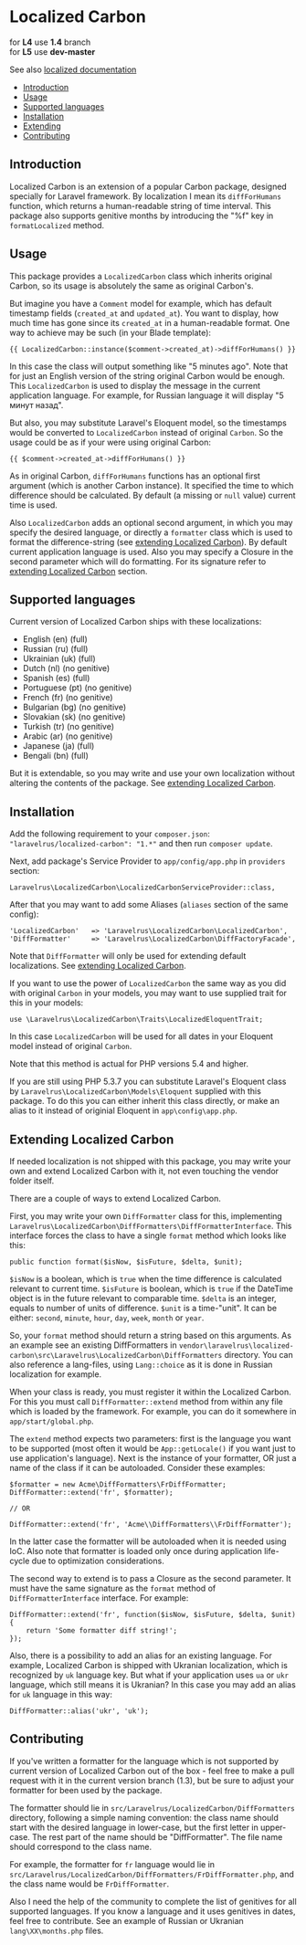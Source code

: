 # Localized Carbon

for **L4** use **1.4** branch   
for **L5** use **dev-master**

See also [localized documentation](docs)

+ [Introduction](#intro)
+ [Usage](#usage)
+ [Supported languages](#languages)
+ [Installation](#installation)
+ [Extending](#extending)
+ [Contributing](#contributing)

<a name="intro"></a>
## Introduction

Localized Carbon is an extension of a popular Carbon package, designed specially for Laravel framework. By localization I mean its `diffForHumans` function, which returns a human-readable string of time interval. This package also supports genitive months by introducing the "%f" key in `formatLocalized` method.

<a name="usage"></a>
## Usage

This package provides a `LocalizedCarbon` class which inherits original Carbon, so its usage is absolutely the same as original Carbon's.

But imagine you have a `Comment` model for example, which has default timestamp fields (`created_at` and `updated_at`). You want to display, how much time has gone since its `created_at` in a human-readable format. One way to achieve may be such (in your Blade template):

```
{{ LocalizedCarbon::instance($comment->created_at)->diffForHumans() }}
```

In this case the class will output something like "5 minutes ago". Note that for just an English version of the string original Carbon would be enough. This `LocalizedCarbon` is used to display the message in the current application language. For example, for Russian language it will display "5 минут назад".

But also, you may substitute Laravel's Eloquent model, so the timestamps would be converted to `LocalizedCarbon` instead of original `Carbon`. So the usage could be as if your were using original Carbon:

```
{{ $comment->created_at->diffForHumans() }}
```

As in original Carbon, `diffForHumans` functions has an optional first argument (which is another Carbon instance). It specified the time to which difference should be calculated. By default (a missing or `null` value) current time is used.

Also `LocalizedCarbon` adds an optional second argument, in which you may specify the desired language, or directly a `formatter` class which is used to format the difference-string (see [extending Localized Carbon](#extending)). By default current application language is used. Also you may specify a Closure in the second parameter which will do formatting. For its signature refer to [extending Localized Carbon](#extending) section.

<a name="languages"></a>
## Supported languages

Current version of Localized Carbon ships with these localizations:

+ English (en) (full)
+ Russian (ru) (full)
+ Ukrainian (uk) (full)
+ Dutch (nl) (no genitive)
+ Spanish (es) (full)
+ Portuguese (pt) (no genitive)
+ French (fr) (no genitive)
+ Bulgarian (bg) (no genitive)
+ Slovakian (sk) (no genitive)
+ Turkish (tr) (no genitive)
+ Arabic (ar) (no genitive)
+ Japanese (ja) (full)
+ Bengali (bn) (full)


But it is extendable, so you may write and use your own localization without altering the contents of the package. See [extending Localized Carbon](#extending).

<a name="installation"></a>
## Installation

Add the following requirement to your `composer.json`: `"laravelrus/localized-carbon": "1.*"` and then run `composer update`.

Next, add package's Service Provider to `app/config/app.php` in `providers` section:

```
Laravelrus\LocalizedCarbon\LocalizedCarbonServiceProvider::class,
```

After that you may want to add some Aliases (`aliases` section of the same config):

```
'LocalizedCarbon'   => 'Laravelrus\LocalizedCarbon\LocalizedCarbon',
'DiffFormatter'     => 'Laravelrus\LocalizedCarbon\DiffFactoryFacade',
```

Note that `DiffFormatter` will only be used for extending default localizations. See [extending Localized Carbon](#extending).

If you want to use the power of `LocalizedCarbon` the same way as you did with original `Carbon` in your models, you may want to use supplied trait for this in your models:

```
use \Laravelrus\LocalizedCarbon\Traits\LocalizedEloquentTrait;
```

In this case `LocalizedCarbon` will be used for all dates in your Eloquent model instead of original `Carbon`.

Note that this method is actual for PHP versions 5.4 and higher.

If you are still using PHP 5.3.7 you can substitute Laravel's Eloquent class by `Laravelrus\LocalizedCarbon\Models\Eloquent` supplied with this package. To do this you can either inherit this class directly, or make an alias to it instead of originial Eloquent in `app\config\app.php`.

<a name="extending"></a>
## Extending Localized Carbon

If needed localization is not shipped with this package, you may write your own and extend Localized Carbon with it, not even touching the vendor folder itself.

There are a couple of ways to extend Localized Carbon.

First, you may write your own `DiffFormatter` class for this, implementing `Laravelrus\LocalizedCarbon\DiffFormatters\DiffFormatterInterface`. This interface forces the class to have a single `format` method which looks like this:

```
public function format($isNow, $isFuture, $delta, $unit);
```

`$isNow` is a boolean, which is `true` when the time difference is calculated relevant to current time.
`$isFuture` is boolean, which is `true` if the DateTime object is in the future relevant to comparable time.
`$delta` is an integer, equals to number of units of difference.
`$unit` is a time-"unit". It can be either: `second`, `minute`, `hour`, `day`, `week`, `month` or `year`.

So, your `format` method should return a string based on this arguments. As an example see an existing DiffFormatters in `vendor\laravelrus\localized-carbon\src\Laravelrus\LocalizedCarbon\DiffFormatters` directory. You can also reference a lang-files, using `Lang::choice` as it is done in Russian localization for example.

When your class is ready, you must register it within the Localized Carbon. For this you must call `DiffFormatter::extend` method from within any file which is loaded by the framework. For example, you can do it somewhere in `app/start/global.php`.

The `extend` method expects two parameters: first is the language you want to be supported (most often it would be `App::getLocale()` if you want just to use application's language). Next is the instance of your formatter, OR just a name of the class if it can be autoloaded. Consider these examples:

```
$formatter = new Acme\DiffFormatters\FrDiffFormatter;
DiffFormatter::extend('fr', $formatter);

// OR

DiffFormatter::extend('fr', 'Acme\\DiffFormatters\\FrDiffFormatter');
```

In the latter case the formatter will be autoloaded when it is needed using IoC. Also note that formatter is loaded only once during application life-cycle due to optimization considerations.

The second way to extend is to pass a Closure as the second parameter. It must have the same signature as the `format` method of `DiffFormatterInterface` interface. For example:

```
DiffFormatter::extend('fr', function($isNow, $isFuture, $delta, $unit) {
    return 'Some formatter diff string!';
});
```

Also, there is a possibility to add an alias for an existing language. For example, Localized Carbon is shipped with Ukranian localization, which is recognized by `uk` language key. But what if your application uses `ua` or `ukr` language, which still means it is Ukranian? In this case you may add an alias for `uk` language in this way:

```
DiffFormatter::alias('ukr', 'uk');
```

<a name="contributing"></a>
## Contributing

If you've written a formatter for the language which is not supported by current version of Localized Carbon out of the box - feel free to make a pull request with it in the current version branch (1.3), but be sure to adjust your formatter for been used by the package.

The formatter should lie in `src/Laravelrus/LocalizedCarbon/DiffFormatters` directory, following a simple naming convention: the class name should start with the desired language in lower-case, but the first letter in upper-case. The rest part of the name should be "DiffFormatter". The file name should correspond to the class name.

For example, the formatter for `fr` language would lie in `src/Laravelrus/LocalizedCarbon/DiffFormatters/FrDiffFormatter.php`, and the class name would be `FrDiffFormatter`.

Also I need the help of the community to complete the list of genitives for all supported languages. If you know a language and it uses genitives in dates, feel free to contribute. See an example of Russian or Ukranian `lang\XX\months.php` files.
